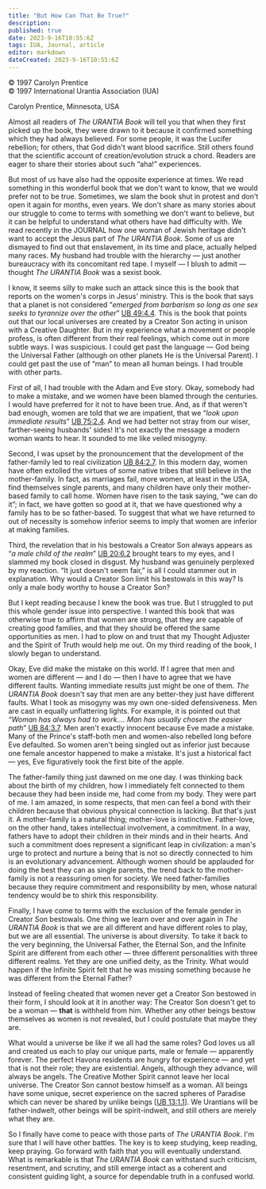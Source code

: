 ```yaml
---
title: "But How Can That Be True?"
description: 
published: true
date: 2023-9-16T10:55:6Z
tags: IUA, Journal, article
editor: markdown
dateCreated: 2023-9-16T10:55:6Z
---
```


<p class="v-card v-sheet theme--light grey lighten-3 px-2">© 1997 Carolyn Prentice<br>© 1997 International Urantia Association (IUA)</p>

Carolyn Prentice, Minnesota, USA

Almost all readers of _The URANTIA Book_ will tell you that when they first picked up the book, they were drawn to it because it confirmed something which they had always believed. For some people, it was the Lucifer rebellion; for others, that God didn't want blood sacrifice. Still others found that the scientific account of creation/evolution struck a chord. Readers are eager to share their stories about such “aha!” experiences.


But most of us have also had the opposite experience at times. We read something in this wonderful book that we don't want to know, that we would prefer not to be true. Sometimes, we slam the book shut in protest and don't open it again for months, even years. We don't share as many stories about our struggle to come to terms with something we don't want to believe, but it can be helpful to understand what others have had difficulty with. We read recently in the JOURNAL how one woman of Jewish heritage didn't want to accept the Jesus part of _The URANTIA Book_. Some of us are dismayed to find out that enslavement, in its time and place, actually helped many races. My husband had trouble with the hierarchy — just another bureaucracy with its concomitant red tape. I myself — I blush to admit — thought _The URANTIA Book_ was a sexist book.

I know, it seems silly to make such an attack since this is the book that reports on the women's corps in Jesus' ministry. This is the book that says that a planet is not considered “_emerged from barbarism so long as one sex seeks to tyrannize over the other_” [UB 49:4.4](/en/The_Urantia_Book/49#p4_4). This is the book that points out that our local universes are created by a Creator Son acting in unison with a Creative Daughter. But in my experience what a movement or people profess, is often different from their real feelings, which come out in more subtle ways. I was suspicious. I could get past the language — God being the Universal Father (although on other planets He is the Universal Parent). I could get past the use of “man” to mean all human beings. I had trouble with other parts.

First of all, I had trouble with the Adam and Eve story. Okay, somebody had to make a mistake, and we women have been blamed through the centuries. I would have preferred for it not to have been true. And, as if that weren't bad enough, women are told that we are impatient, that we “_look upon immediate results_” [UB 75:2.4](/en/The_Urantia_Book/75#p2_4). And we had better not stray from our wiser, farther-seeing husbands' sides! It's not exactly the message a modern woman wants to hear. It sounded to me like veiled misogyny.

Second, I was upset by the pronouncement that the development of the father-family led to real civilization [UB 84:2.7](/en/The_Urantia_Book/84#p2_7). In this modern day, women have often extolled the virtues of some native tribes that still believe in the mother-family. In fact, as marriages fail, more women, at least in the USA, find themselves single parents, and many children have only their mother-based family to call home. Women have risen to the task saying, “we can do it”; in fact, we have gotten so good at it, that we have questioned why a family has to be so father-based. To suggest that what we have returned to out of necessity is somehow inferior seems to imply that women are inferior at making families.

Third, the revelation that in his bestowals a Creator Son always appears as “_a male child of the realm_” [UB 20:6.2](/en/The_Urantia_Book/20#p6_2) brought tears to my eyes, and I slammed my book closed in disgust. My husband was genuinely perplexed by my reaction. “It just doesn't seem fair,” is all I could stammer out in explanation. Why would a Creator Son limit his bestowals in this way? Is only a male body worthy to house a Creator Son?

But I kept reading because I knew the book was true. But I struggled to put this whole gender issue into perspective. I wanted this book that was otherwise true to affirm that women are strong, that they are capable of creating good families, and that they should be offered the same opportunities as men. I had to plow on and trust that my Thought Adjuster and the Spirit of Truth would help me out. On my third reading of the book, I slowly began to understand.

Okay, Eve did make the mistake on this world. If I agree that men and women are different — and I do — then I have to agree that we have different faults. Wanting immediate results just might be one of them. _The URANTIA Book_ doesn't say that men are any better-they just have different faults. What I took as misogyny was my own one-sided defensiveness. Men are cast in equally unflattering lights. For example, it is pointed out that _“Woman has always had to work.... Man has usually chosen the easier path_” [UB 84:3.7](/en/The_Urantia_Book/84#p3_7). Men aren't exactly innocent because Eve made a mistake. Many of the Prince's staff-both men and women-also rebelled long before Eve defaulted. So women aren't being singled out as inferior just because one female ancestor happened to make a mistake. It's just a historical fact — yes, Eve figuratively took the first bite of the apple.

The father-family thing just dawned on me one day. I was thinking back about the birth of my children, how I immediately felt connected to them because they had been inside me, had come from my body. They were part of me. I am amazed, in some respects, that men can feel a bond with their children because that obvious physical connection is lacking. But that's just it. A mother-family is a natural thing; mother-love is instinctive. Father-love, on the other hand, takes intellectual involvement, a commitment. In a way, fathers have to adopt their children in their minds and in their hearts. And such a commitment does represent a significant leap in civilization: a man's urge to protect and nurture a being that is not so directly connected to him is an evolutionary advancement. Although women should be applauded for doing the best they can as single parents, the trend back to the mother-family is not a reassuring omen for society. We need father-families because they require commitment and responsibility by men, whose natural tendency would be to shirk this responsibility.

Finally, I have come to terms with the exclusion of the female gender in Creator Son bestowals. One thing we learn over and over again in _The URANTIA Book_ is that we are all different and have different roles to play, but we are all essential. The universe is about diversity. To take it back to the very beginning, the Universal Father, the Eternal Son, and the Infinite Spirit are different from each other — three different personalities with three different realms. Yet they are one unified deity, as the Trinity. What would happen if the Infinite Spirit felt that he was missing something because he was different from the Eternal Father?

Instead of feeling cheated that women never get a Creator Son bestowed in their form, I should look at it in another way: The Creator Son doesn't get to be a woman — **that** is withheld from him. Whether any other beings bestow themselves as women is not revealed, but I could postulate that maybe they are.

What would a universe be like if we all had the same roles? God loves us all and created us each to play our unique parts, male or female — apparently forever. The perfect Havona residents are hungry for experience — and yet that is not their role; they are existential. Angels, although they advance, will always be angels. The Creative Mother Spirit cannot leave her local universe. The Creator Son cannot bestow himself as a woman. All beings have some unique, secret experience on the sacred spheres of Paradise which can never be shared by unlike beings [[UB 13:1.1](/en/The_Urantia_Book/13#p1_1)]. We Urantians will be father-indwelt, other beings will be spirit-indwelt, and still others are merely what they are.

So I finally have come to peace with those parts of _The URANTIA Book_. I'm sure that I will have other battles. The key is to keep studying, keep reading, keep praying. Go forward with faith that you will eventually understand. What is remarkable is that _The URANTIA Book_ can withstand such criticism, resentment, and scrutiny, and still emerge intact as a coherent and consistent guiding light, a source for dependable truth in a confused world.